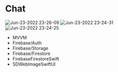 # Chat


![Jun-23-2022 23-26-09](https://user-images.githubusercontent.com/85085822/175324312-12d0766b-9dae-429a-8660-e8b24562d7dc.gif)
![Jun-23-2022 23-24-31](https://user-images.githubusercontent.com/85085822/175324364-98783051-7d35-46d9-9625-fa5a106f3716.gif)
![Jun-23-2022 23-24-25](https://user-images.githubusercontent.com/85085822/175324370-8de6a8d9-37aa-4701-ae2e-6847b13fc1b6.gif)

- MVVM 
- Firebase/Auth
- Firebase/Storage
- Firebase/Firestore
- FirebaseFirestoreSwift
- SDWebImageSwiftUI
